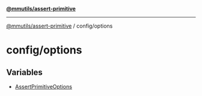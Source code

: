 [**@mmutils/assert-primitive**](../../README.md)

***

[@mmutils/assert-primitive](../../modules.md) / config/options

# config/options

## Variables

- [AssertPrimitiveOptions](variables/AssertPrimitiveOptions.md)
